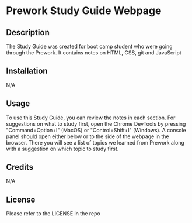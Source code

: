 # Prework Study Guide Webpage

## Description

The Study Guide was created for boot camp student who were going through the Prework. It contains notes on HTML, CSS, git and JavaScript

## Installation

N/A

## Usage

To use this Study Guide, you can review the notes in each section. For suggestions on what to study first, open the Chrome DevTools by pressing "Command+Option+I" (MacOS) or "Control+Shift+I" (Windows). A console panel should open either below or to the side of the webpage in the browser. There you will see a list of topics we learned from Prework along with a suggestion on which topic to study first.

## Credits

N/A

## License

Please refer to the LICENSE in the repo
